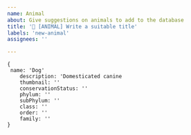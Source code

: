 ```yaml
---
name: Animal
about: Give suggestions on animals to add to the database
title: '🐾 [ANIMAL] Write a suitable title'
labels: 'new-animal'
assignees: ''

---
```

<!-- Before submitting a suggestion for a new animal to be added to the database, please do a search at animal-kingdom-psi.vercel.app to ensure that it does not already exist. 

* If you would like to be assigned the issue you are opening, please list your username so we can assign it.

When adding an animal, please refer to the common name, not breeds. At this time, we are not taking into consideration the breeds of animals at this time.

❌ Don't do this: name: 'Shiba Inu'

✅ Do this: name: 'Dog'

You will also need to include an image of the animal.

- Conversation Status - When adding the conversation status of the animal, use acronym:

List of Conversation Statuses
EX = 'Extinct',
EW = 'Extinct in the Wild',
CR = 'Critically Endangered',
EN = 'Endangered',
VU = 'Vulnerable',
NT = 'Near Threatened',
LC = 'Least Concern',
DD = 'Data Deficient',
NE = 'Not Evaluated',
NA = 'Not Applicable'
-->

```
{
 name: 'Dog'
    description: 'Domesticated canine
    thumbnail: ''
    conservationStatus: ''
    phylum: ''
    subPhylum: ''
    class: ''
    order: ''
    family: ''
}
```